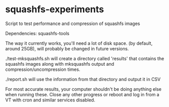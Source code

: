 # squashfs-experiments

Script to test performance and compression of squashfs images

Dependencies: squashfs-tools

The way it currently works, you'll need a lot of disk space. (by default, around 25GB), will probably be changed in future versions.

./test-mksquashfs.sh will create a directory called 'results' that contains the squashfs images along with mksquashfs output and compression/uncompression times.

./report.sh will use the information from that directory and output it in CSV

For most accurate results, your computer shouldn't be doing anything else when running these. Close any other progress or reboot and log in from a VT with cron and similar services disabled.
